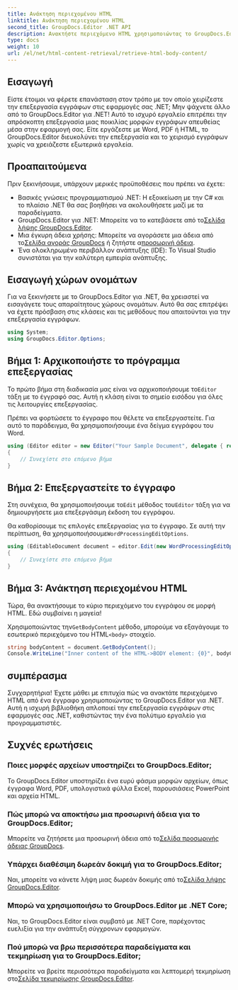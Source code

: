 ```yaml
---
title: Ανάκτηση περιεχομένου HTML
linktitle: Ανάκτηση περιεχομένου HTML
second_title: GroupDocs.Editor .NET API
description: Ανακτήστε περιεχόμενο HTML χρησιμοποιώντας το GroupDocs.Editor για .NET με τον αναλυτικό οδηγό μας. Βελτιώστε τις εφαρμογές σας .NET χωρίς κόπο.
type: docs
weight: 10
url: /el/net/html-content-retrieval/retrieve-html-body-content/
---
```

## Εισαγωγή
Είστε έτοιμοι να φέρετε επανάσταση στον τρόπο με τον οποίο χειρίζεστε την επεξεργασία εγγράφων στις εφαρμογές σας .NET; Μην ψάχνετε άλλο από το GroupDocs.Editor για .NET! Αυτό το ισχυρό εργαλείο επιτρέπει την απρόσκοπτη επεξεργασία μιας ποικιλίας μορφών εγγράφων απευθείας μέσα στην εφαρμογή σας. Είτε εργάζεστε με Word, PDF ή HTML, το GroupDocs.Editor διευκολύνει την επεξεργασία και το χειρισμό εγγράφων χωρίς να χρειάζεστε εξωτερικά εργαλεία.
## Προαπαιτούμενα
Πριν ξεκινήσουμε, υπάρχουν μερικές προϋποθέσεις που πρέπει να έχετε:
- Βασικές γνώσεις προγραμματισμού .NET: Η εξοικείωση με την C# και το πλαίσιο .NET θα σας βοηθήσει να ακολουθήσετε μαζί με τα παραδείγματα.
-  GroupDocs.Editor για .NET: Μπορείτε να το κατεβάσετε από το[Σελίδα λήψης GroupDocs.Editor](https://releases.groupdocs.com/editor/net/).
-  Μια έγκυρη άδεια χρήσης: Μπορείτε να αγοράσετε μια άδεια από το[Σελίδα αγοράς GroupDocs](https://purchase.groupdocs.com/buy) ή ζητήστε α[προσωρινή άδεια](https://purchase.groupdocs.com/temporary-license/).
- Ένα ολοκληρωμένο περιβάλλον ανάπτυξης (IDE): Το Visual Studio συνιστάται για την καλύτερη εμπειρία ανάπτυξης.
## Εισαγωγή χώρων ονομάτων
Για να ξεκινήσετε με το GroupDocs.Editor για .NET, θα χρειαστεί να εισαγάγετε τους απαραίτητους χώρους ονομάτων. Αυτό θα σας επιτρέψει να έχετε πρόσβαση στις κλάσεις και τις μεθόδους που απαιτούνται για την επεξεργασία εγγράφων.
```csharp
using System;
using GroupDocs.Editor.Options;
```
## Βήμα 1: Αρχικοποιήστε το πρόγραμμα επεξεργασίας
Το πρώτο βήμα στη διαδικασία μας είναι να αρχικοποιήσουμε το`Editor` τάξη με το έγγραφό σας. Αυτή η κλάση είναι το σημείο εισόδου για όλες τις λειτουργίες επεξεργασίας.

Πρέπει να φορτώσετε το έγγραφο που θέλετε να επεξεργαστείτε. Για αυτό το παράδειγμα, θα χρησιμοποιήσουμε ένα δείγμα εγγράφου του Word.
```csharp
using (Editor editor = new Editor("Your Sample Document", delegate { return new WordProcessingLoadOptions(); }))
{
    // Συνεχίστε στο επόμενο βήμα
}
```
## Βήμα 2: Επεξεργαστείτε το έγγραφο
 Στη συνέχεια, θα χρησιμοποιήσουμε το`Edit` μέθοδος του`Editor` τάξη για να δημιουργήσετε μια επεξεργάσιμη έκδοση του εγγράφου.

 Θα καθορίσουμε τις επιλογές επεξεργασίας για το έγγραφο. Σε αυτή την περίπτωση, θα χρησιμοποιήσουμε`WordProcessingEditOptions`.
```csharp
using (EditableDocument document = editor.Edit(new WordProcessingEditOptions()))
{
    // Συνεχίστε στο επόμενο βήμα
}
```
## Βήμα 3: Ανάκτηση περιεχομένου HTML
Τώρα, θα ανακτήσουμε το κύριο περιεχόμενο του εγγράφου σε μορφή HTML. Εδώ συμβαίνει η μαγεία!

 Χρησιμοποιώντας την`GetBodyContent` μέθοδο, μπορούμε να εξαγάγουμε το εσωτερικό περιεχόμενο του HTML`<body>` στοιχείο.
```csharp
string bodyContent = document.GetBodyContent();
Console.WriteLine("Inner content of the HTML->BODY element: {0}", bodyContent);
```

## συμπέρασμα
Συγχαρητήρια! Έχετε μάθει με επιτυχία πώς να ανακτάτε περιεχόμενο HTML από ένα έγγραφο χρησιμοποιώντας το GroupDocs.Editor για .NET. Αυτή η ισχυρή βιβλιοθήκη απλοποιεί την επεξεργασία εγγράφων στις εφαρμογές σας .NET, καθιστώντας την ένα πολύτιμο εργαλείο για προγραμματιστές.
## Συχνές ερωτήσεις
### Ποιες μορφές αρχείων υποστηρίζει το GroupDocs.Editor;
Το GroupDocs.Editor υποστηρίζει ένα ευρύ φάσμα μορφών αρχείων, όπως έγγραφα Word, PDF, υπολογιστικά φύλλα Excel, παρουσιάσεις PowerPoint και αρχεία HTML.
### Πώς μπορώ να αποκτήσω μια προσωρινή άδεια για το GroupDocs.Editor;
 Μπορείτε να ζητήσετε μια προσωρινή άδεια από το[Σελίδα προσωρινής άδειας GroupDocs](https://purchase.groupdocs.com/temporary-license/).
### Υπάρχει διαθέσιμη δωρεάν δοκιμή για το GroupDocs.Editor;
 Ναι, μπορείτε να κάνετε λήψη μιας δωρεάν δοκιμής από το[Σελίδα λήψης GroupDocs.Editor](https://releases.groupdocs.com/).
### Μπορώ να χρησιμοποιήσω το GroupDocs.Editor με .NET Core;
Ναι, το GroupDocs.Editor είναι συμβατό με .NET Core, παρέχοντας ευελιξία για την ανάπτυξη σύγχρονων εφαρμογών.
### Πού μπορώ να βρω περισσότερα παραδείγματα και τεκμηρίωση για το GroupDocs.Editor;
 Μπορείτε να βρείτε περισσότερα παραδείγματα και λεπτομερή τεκμηρίωση στο[Σελίδα τεκμηρίωσης GroupDocs.Editor](https://reference.groupdocs.com/editor/net/).